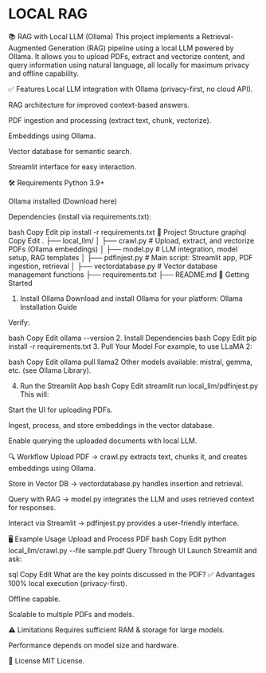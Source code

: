 # LOCAL RAG 

📚 RAG with Local LLM (Ollama)
This project implements a Retrieval-Augmented Generation (RAG) pipeline using a local LLM powered by Ollama. It allows you to upload PDFs, extract and vectorize content, and query information using natural language, all locally for maximum privacy and offline capability.

✅ Features
Local LLM integration with Ollama (privacy-first, no cloud API).

RAG architecture for improved context-based answers.

PDF ingestion and processing (extract text, chunk, vectorize).

Embeddings using Ollama.

Vector database for semantic search.

Streamlit interface for easy interaction.

🛠️ Requirements
Python 3.9+

Ollama installed (Download here)

Dependencies (install via requirements.txt):

bash
Copy
Edit
pip install -r requirements.txt
📂 Project Structure
graphql
Copy
Edit
.
├── local_llm/
│   ├── crawl.py           # Upload, extract, and vectorize PDFs (Ollama embeddings)
│   ├── model.py           # LLM integration, model setup, RAG templates
│   ├── pdfinjest.py       # Main script: Streamlit app, PDF ingestion, retrieval
│   ├── vectordatabase.py  # Vector database management functions
├── requirements.txt
├── README.md
🚀 Getting Started
1. Install Ollama
Download and install Ollama for your platform:
Ollama Installation Guide

Verify:

bash
Copy
Edit
ollama --version
2. Install Dependencies
bash
Copy
Edit
pip install -r requirements.txt
3. Pull Your Model
For example, to use LLaMA 2:

bash
Copy
Edit
ollama pull llama2
Other models available: mistral, gemma, etc. (see Ollama Library).

4. Run the Streamlit App
bash
Copy
Edit
streamlit run local_llm/pdfinjest.py
This will:

Start the UI for uploading PDFs.

Ingest, process, and store embeddings in the vector database.

Enable querying the uploaded documents with local LLM.

🔍 Workflow
Upload PDF → crawl.py extracts text, chunks it, and creates embeddings using Ollama.

Store in Vector DB → vectordatabase.py handles insertion and retrieval.

Query with RAG → model.py integrates the LLM and uses retrieved context for responses.

Interact via Streamlit → pdfinjest.py provides a user-friendly interface.

🖥️ Example Usage
Upload and Process PDF
bash
Copy
Edit
python local_llm/crawl.py --file sample.pdf
Query Through UI
Launch Streamlit and ask:

sql
Copy
Edit
What are the key points discussed in the PDF?
✅ Advantages
100% local execution (privacy-first).

Offline capable.

Scalable to multiple PDFs and models.

⚠️ Limitations
Requires sufficient RAM & storage for large models.

Performance depends on model size and hardware.

📜 License
MIT License.

